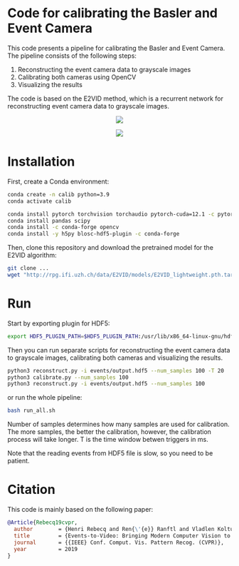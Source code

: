 # Code for calibrating the Basler and Event Camera

This code presents a pipeline for calibrating the Basler and Event Camera. The pipeline consists of the following steps:

1. Reconstructing the event camera data to grayscale images
2. Calibrating both cameras using OpenCV
3. Visualizing the results

The code is based on the E2VID method, which is a recurrent network for reconstructing event camera data to grayscale images. 

<p align="center">
  <img src="assets/calibrated.gif">
</p>

<p align="center">
  <img src="assets/ev+gray.gif">
</p>


# Installation

First, create a Conda environment:
    
```bash
conda create -n calib python=3.9
conda activate calib

conda install pytorch torchvision torchaudio pytorch-cuda=12.1 -c pytorch -c nvidia
conda install pandas scipy
conda install -c conda-forge opencv
conda install -y h5py blosc-hdf5-plugin -c conda-forge

```

Then, clone this repository and download the pretrained model for the E2VID algorithm:

```bash
git clone ...
wget "http://rpg.ifi.uzh.ch/data/E2VID/models/E2VID_lightweight.pth.tar" -O pretrained/E2VID_lightweight.pth.tar
```

# Run

Start by exporting plugin for HDF5:

```bash
export HDF5_PLUGIN_PATH=$HDF5_PLUGIN_PATH:/usr/lib/x86_64-linux-gnu/hdf5/plugins 

```

Then you can run separate scripts for reconstructing the event camera data to grayscale images, calibrating both cameras and visualizing the results.

```bash
python3 reconstruct.py -i events/output.hdf5 --num_samples 100 -T 20
python3 calibrate.py --num_samples 100
python3 reconstruct.py -i events/output.hdf5 --num_samples 100
```

or run the whole pipeline:

```bash
bash run_all.sh
```
Number of samples determines how many samples are used for calibration. The more samples, the better the calibration, however, the calibration process will take longer. T is the time window betwen triggers in ms.

Note that the reading events from HDF5 file is slow, so you need to be patient.

# Citation
This code is mainly based on the following paper:

```bibtex
@Article{Rebecq19cvpr,
  author        = {Henri Rebecq and Ren{\'{e}} Ranftl and Vladlen Koltun and Davide Scaramuzza},
  title         = {Events-to-Video: Bringing Modern Computer Vision to Event Cameras},
  journal       = {{IEEE} Conf. Comput. Vis. Pattern Recog. (CVPR)},
  year          = 2019
}
```
